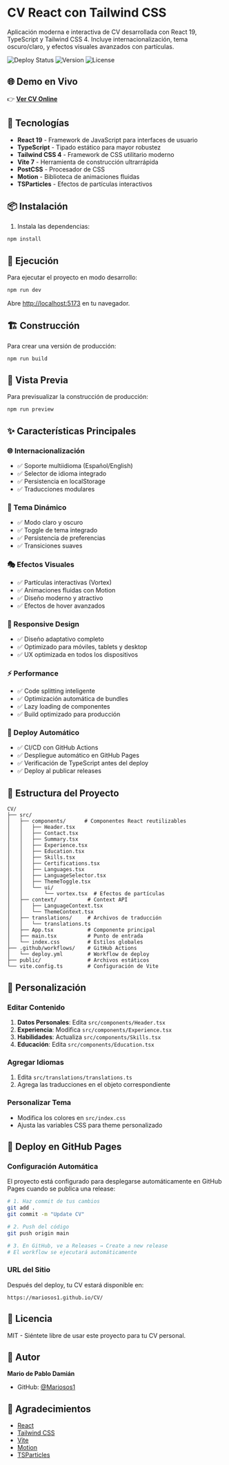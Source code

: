 # CV React con Tailwind CSS

Aplicación moderna e interactiva de CV desarrollada con React 19, TypeScript y Tailwind CSS 4. Incluye internacionalización, tema oscuro/claro, y efectos visuales avanzados con partículas.

![Deploy Status](https://img.shields.io/github/deployments/Mariosos1/CV/github-pages?label=Deploy)
![Version](https://img.shields.io/badge/version-1.0.0-blue)
![License](https://img.shields.io/badge/license-MIT-green)

## 🌐 Demo en Vivo

👉 **[Ver CV Online](https://mariosos1.github.io/CV)**

## 🚀 Tecnologías

- **React 19** - Framework de JavaScript para interfaces de usuario
- **TypeScript** - Tipado estático para mayor robustez
- **Tailwind CSS 4** - Framework de CSS utilitario moderno
- **Vite 7** - Herramienta de construcción ultrarrápida
- **PostCSS** - Procesador de CSS
- **Motion** - Biblioteca de animaciones fluidas
- **TSParticles** - Efectos de partículas interactivos

## 📦 Instalación

1. Instala las dependencias:

```bash
npm install
```

## 🏃 Ejecución

Para ejecutar el proyecto en modo desarrollo:

```bash
npm run dev
```

Abre [http://localhost:5173](http://localhost:5173) en tu navegador.

## 🏗️ Construcción

Para crear una versión de producción:

```bash
npm run build
```

## 👀 Vista Previa

Para previsualizar la construcción de producción:

```bash
npm run preview
```

## ✨ Características Principales

### 🌐 Internacionalización

- ✅ Soporte multiidioma (Español/English)
- ✅ Selector de idioma integrado
- ✅ Persistencia en localStorage
- ✅ Traducciones modulares

### 🎨 Tema Dinámico

- ✅ Modo claro y oscuro
- ✅ Toggle de tema integrado
- ✅ Persistencia de preferencias
- ✅ Transiciones suaves

### 🎭 Efectos Visuales

- ✅ Partículas interactivas (Vortex)
- ✅ Animaciones fluidas con Motion
- ✅ Diseño moderno y atractivo
- ✅ Efectos de hover avanzados

### 📱 Responsive Design

- ✅ Diseño adaptativo completo
- ✅ Optimizado para móviles, tablets y desktop
- ✅ UX optimizada en todos los dispositivos

### ⚡ Performance

- ✅ Code splitting inteligente
- ✅ Optimización automática de bundles
- ✅ Lazy loading de componentes
- ✅ Build optimizado para producción

### 🚀 Deploy Automático

- ✅ CI/CD con GitHub Actions
- ✅ Despliegue automático en GitHub Pages
- ✅ Verificación de TypeScript antes del deploy
- ✅ Deploy al publicar releases

## 📂 Estructura del Proyecto

```
CV/
├── src/
│   ├── components/      # Componentes React reutilizables
│   │   ├── Header.tsx
│   │   ├── Contact.tsx
│   │   ├── Summary.tsx
│   │   ├── Experience.tsx
│   │   ├── Education.tsx
│   │   ├── Skills.tsx
│   │   ├── Certifications.tsx
│   │   ├── Languages.tsx
│   │   ├── LanguageSelector.tsx
│   │   ├── ThemeToggle.tsx
│   │   └── ui/
│   │       └── vortex.tsx  # Efectos de partículas
│   ├── context/          # Context API
│   │   ├── LanguageContext.tsx
│   │   └── ThemeContext.tsx
│   ├── translations/     # Archivos de traducción
│   │   └── translations.ts
│   ├── App.tsx           # Componente principal
│   ├── main.tsx          # Punto de entrada
│   └── index.css         # Estilos globales
├── .github/workflows/    # GitHub Actions
│   └── deploy.yml        # Workflow de deploy
├── public/               # Archivos estáticos
└── vite.config.ts        # Configuración de Vite
```

## 🎨 Personalización

### Editar Contenido

1. **Datos Personales**: Edita `src/components/Header.tsx`
2. **Experiencia**: Modifica `src/components/Experience.tsx`
3. **Habilidades**: Actualiza `src/components/Skills.tsx`
4. **Educación**: Edita `src/components/Education.tsx`

### Agregar Idiomas

1. Edita `src/translations/translations.ts`
2. Agrega las traducciones en el objeto correspondiente

### Personalizar Tema

- Modifica los colores en `src/index.css`
- Ajusta las variables CSS para theme personalizado

## 🚀 Deploy en GitHub Pages

### Configuración Automática

El proyecto está configurado para desplegarse automáticamente en GitHub Pages cuando se publica una release:

```bash
# 1. Haz commit de tus cambios
git add .
git commit -m "Update CV"

# 2. Push del código
git push origin main

# 3. En GitHub, ve a Releases → Create a new release
# El workflow se ejecutará automáticamente
```

### URL del Sitio

Después del deploy, tu CV estará disponible en:

```
https://mariosos1.github.io/CV/
```

## 📄 Licencia

MIT - Siéntete libre de usar este proyecto para tu CV personal.

## 👤 Autor

**Mario de Pablo Damián**

- GitHub: [@Mariosos1](https://github.com/Mariosos1)

## 🙏 Agradecimientos

- [React](https://react.dev/)
- [Tailwind CSS](https://tailwindcss.com/)
- [Vite](https://vitejs.dev/)
- [Motion](https://motion.dev/)
- [TSParticles](https://tsparticles.pierogis.dev/)
